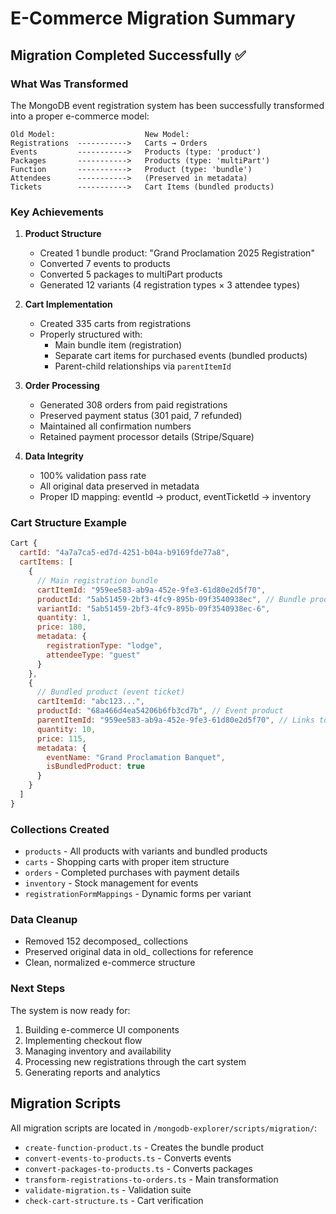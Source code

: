 # E-Commerce Migration Summary

## Migration Completed Successfully ✅

### What Was Transformed

The MongoDB event registration system has been successfully transformed into a proper e-commerce model:

```
Old Model:                    New Model:
Registrations  ----------->   Carts → Orders
Events         ----------->   Products (type: 'product')  
Packages       ----------->   Products (type: 'multiPart')
Function       ----------->   Product (type: 'bundle')
Attendees      ----------->   (Preserved in metadata)
Tickets        ----------->   Cart Items (bundled products)
```

### Key Achievements

1. **Product Structure**
   - Created 1 bundle product: "Grand Proclamation 2025 Registration"
   - Converted 7 events to products
   - Converted 5 packages to multiPart products
   - Generated 12 variants (4 registration types × 3 attendee types)

2. **Cart Implementation**
   - Created 335 carts from registrations
   - Properly structured with:
     - Main bundle item (registration)
     - Separate cart items for purchased events (bundled products)
     - Parent-child relationships via `parentItemId`

3. **Order Processing**
   - Generated 308 orders from paid registrations
   - Preserved payment status (301 paid, 7 refunded)
   - Maintained all confirmation numbers
   - Retained payment processor details (Stripe/Square)

4. **Data Integrity**
   - 100% validation pass rate
   - All original data preserved in metadata
   - Proper ID mapping: eventId → product, eventTicketId → inventory

### Cart Structure Example

```javascript
Cart {
  cartId: "4a7a7ca5-ed7d-4251-b04a-b9169fde77a8",
  cartItems: [
    {
      // Main registration bundle
      cartItemId: "959ee583-ab9a-452e-9fe3-61d80e2d5f70",
      productId: "5ab51459-2bf3-4fc9-895b-09f3540938ec", // Bundle product
      variantId: "5ab51459-2bf3-4fc9-895b-09f3540938ec-6",
      quantity: 1,
      price: 180,
      metadata: {
        registrationType: "lodge",
        attendeeType: "guest"
      }
    },
    {
      // Bundled product (event ticket)
      cartItemId: "abc123...",
      productId: "68a466d4ea54206b6fb3cd7b", // Event product
      parentItemId: "959ee583-ab9a-452e-9fe3-61d80e2d5f70", // Links to bundle
      quantity: 10,
      price: 115,
      metadata: {
        eventName: "Grand Proclamation Banquet",
        isBundledProduct: true
      }
    }
  ]
}
```

### Collections Created

- `products` - All products with variants and bundled products
- `carts` - Shopping carts with proper item structure
- `orders` - Completed purchases with payment details
- `inventory` - Stock management for events
- `registrationFormMappings` - Dynamic forms per variant

### Data Cleanup

- Removed 152 decomposed_ collections
- Preserved original data in old_ collections for reference
- Clean, normalized e-commerce structure

### Next Steps

The system is now ready for:
1. Building e-commerce UI components
2. Implementing checkout flow
3. Managing inventory and availability
4. Processing new registrations through the cart system
5. Generating reports and analytics

## Migration Scripts

All migration scripts are located in `/mongodb-explorer/scripts/migration/`:
- `create-function-product.ts` - Creates the bundle product
- `convert-events-to-products.ts` - Converts events 
- `convert-packages-to-products.ts` - Converts packages
- `transform-registrations-to-orders.ts` - Main transformation
- `validate-migration.ts` - Validation suite
- `check-cart-structure.ts` - Cart verification